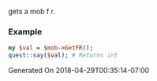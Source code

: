 gets a mob f r.
### Example

```perl
my $val = $mob->GetFR();
quest::say($val); # Returns int
```


Generated On 2018-04-29T00:35:14-07:00